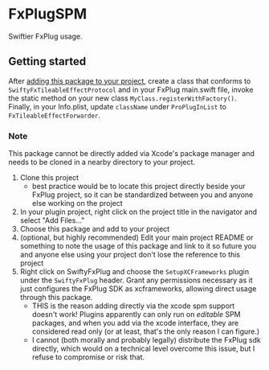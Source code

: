 # FxPlugSPM

Swiftier FxPlug usage.

## Getting started
After [adding this package to your project](#Note), create a class that conforms to `SwiftyFxTileableEffectProtocol` and in your FxPlug main.swift file, invoke the static method on your new class `MyClass.registerWithFactory()`. Finally, in your Info.plist, update `className` under `ProPlugInList` to `FxTileableEffectForwarder`.


### Note
This package cannot be directly added via Xcode's package manager and needs to be cloned in a nearby directory to your project.

1. Clone this project
	* best practice would be to locate this project directly beside your FxPlug project, so it can be standardized between you and anyone else working on the project
1. In your plugin project, right click on the project title in the navigator and select "Add Files..."
1. Choose this package and add to your project
1. (optional, but highly recommended) Edit your main project README or something to note the usage of this package and link to it so future you and anyone else using your project don't lose the reference to this project
1. Right click on SwiftyFxPlug and choose the `SetupXCFrameworks` plugin under the `SwiftyFxPlug` header. Grant any permissions necessary as it just configures the FxPlug SDK as xcframeworks, allowing direct usage through this package.
	* THIS is the reason adding directly via the xcode spm support doesn't work! Plugins apparently can only run on *editable* SPM packages, and when you add via the xcode interface, they are considered read only (or at least, that's the only reason I can figure.)
	* I cannot (both morally and probably legally) distribute the FxPlug sdk directly, which would on a technical level overcome this issue, but I refuse to compromise or risk that.
